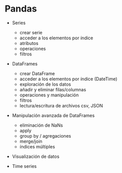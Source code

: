# Pandas

* Series
    * crear serie
    * acceder a los elementos por índice
    * atributos
    * operaciones
    * filtros

* DataFrames
    * crear DataFrame
    * acceder a los elementos por índice (DateTime)
    * exploración de los datos
    * añadir y eliminar filas/columnas
    * operaciones y manipulación
    * filtros
    * lectura/escritura de archivos csv, JSON
    
* Manipulación avanzada de DataFrames
    * eliminación de NaNs 
    * apply
    * group by / agregaciones
    * merge/join
    * índices múltiples

* Visualización de datos 

* Time series